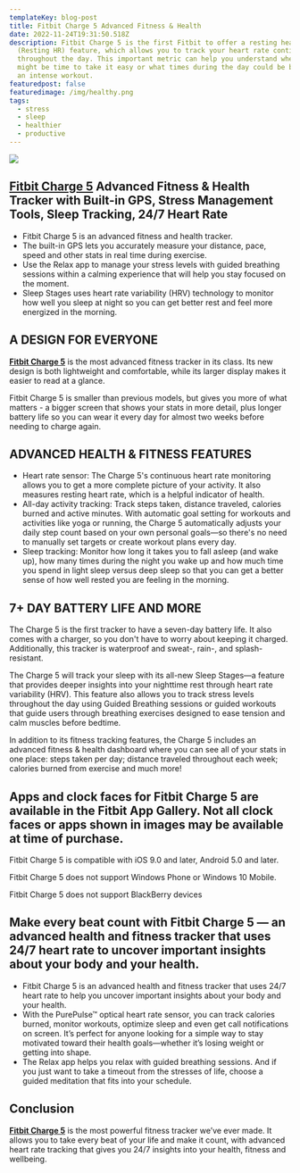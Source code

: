 ```yaml
---
templateKey: blog-post
title: Fitbit Charge 5 Advanced Fitness & Health
date: 2022-11-24T19:31:50.518Z
description: Fitbit Charge 5 is the first Fitbit to offer a resting heart rate
  (Resting HR) feature, which allows you to track your heart rate continuously
  throughout the day. This important metric can help you understand when it
  might be time to take it easy or what times during the day could be best for
  an intense workout.
featuredpost: false
featuredimage: /img/healthy.png
tags:
  - stress
  - sleep
  - healthier
  - productive
---
```

![](/img/healthy.png)



## [Fitbit Charge 5](https://amzn.to/3XsW6lg) Advanced Fitness & Health Tracker with Built-in GPS, Stress Management Tools, Sleep Tracking, 24/7 Heart Rate

* Fitbit Charge 5 is an advanced fitness and health tracker.
* The built-in GPS lets you accurately measure your distance, pace, speed and other stats in real time during exercise.
* Use the Relax app to manage your stress levels with guided breathing sessions within a calming experience that will help you stay focused on the moment.
* Sleep Stages uses heart rate variability (HRV) technology to monitor how well you sleep at night so you can get better rest and feel more energized in the morning.

## A DESIGN FOR EVERYONE

**[Fitbit Charge 5](https://amzn.to/3XsW6lg)** is the most advanced fitness tracker in its class. Its new design is both lightweight and comfortable, while its larger display makes it easier to read at a glance.

Fitbit Charge 5 is smaller than previous models, but gives you more of what matters - a bigger screen that shows your stats in more detail, plus longer battery life so you can wear it every day for almost two weeks before needing to charge again.

## ADVANCED HEALTH & FITNESS FEATURES

* Heart rate sensor: The Charge 5's continuous heart rate monitoring allows you to get a more complete picture of your activity. It also measures resting heart rate, which is a helpful indicator of health.
* All-day activity tracking: Track steps taken, distance traveled, calories burned and active minutes. With automatic goal setting for workouts and activities like yoga or running, the Charge 5 automatically adjusts your daily step count based on your own personal goals—so there's no need to manually set targets or create workout plans every day.
* Sleep tracking: Monitor how long it takes you to fall asleep (and wake up), how many times during the night you wake up and how much time you spend in light sleep versus deep sleep so that you can get a better sense of how well rested you are feeling in the morning.

## 7+ DAY BATTERY LIFE AND MORE

The Charge 5 is the first tracker to have a seven-day battery life. It also comes with a charger, so you don't have to worry about keeping it charged. Additionally, this tracker is waterproof and sweat-, rain-, and splash-resistant.

The Charge 5 will track your sleep with its all-new Sleep Stages—a feature that provides deeper insights into your nighttime rest through heart rate variability (HRV). This feature also allows you to track stress levels throughout the day using Guided Breathing sessions or guided workouts that guide users through breathing exercises designed to ease tension and calm muscles before bedtime.

In addition to its fitness tracking features, the Charge 5 includes an advanced fitness & health dashboard where you can see all of your stats in one place: steps taken per day; distance traveled throughout each week; calories burned from exercise and much more!

## Apps and clock faces for Fitbit Charge 5 are available in the Fitbit App Gallery. Not all clock faces or apps shown in images may be available at time of purchase.

Fitbit Charge 5 is compatible with iOS 9.0 and later, Android 5.0 and later.

Fitbit Charge 5 does not support Windows Phone or Windows 10 Mobile.

Fitbit Charge 5 does not support BlackBerry devices

## Make every beat count with Fitbit Charge 5 — an advanced health and fitness tracker that uses 24/7 heart rate to uncover important insights about your body and your health.

* Fitbit Charge 5 is an advanced health and fitness tracker that uses 24/7 heart rate to help you uncover important insights about your body and your health.
* With the PurePulse™ optical heart rate sensor, you can track calories burned, monitor workouts, optimize sleep and even get call notifications on screen. It’s perfect for anyone looking for a simple way to stay motivated toward their health goals—whether it’s losing weight or getting into shape.
* The Relax app helps you relax with guided breathing sessions. And if you just want to take a timeout from the stresses of life, choose a guided meditation that fits into your schedule.

## Conclusion

**[Fitbit Charge 5](https://amzn.to/3XsW6lg)** is the most powerful fitness tracker we’ve ever made. It allows you to take every beat of your life and make it count, with advanced heart rate tracking that gives you 24/7 insights into your health, fitness and wellbeing.